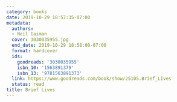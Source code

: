 ```yaml
---
category: books
date: 2019-10-29 18:57:35-07:00
metadata:
  authors:
  - Neil Gaiman
  cover: 3030035955.jpg
  end_date: 2019-10-29 18:58:00-07:00
  format: hardcover
  ids:
    goodreads: '3030035955'
    isbn_10: '1563891379'
    isbn_13: '9781563891373'
  link: https://www.goodreads.com/book/show/25105.Brief_Lives
  status: read
title: Brief Lives
---
```

